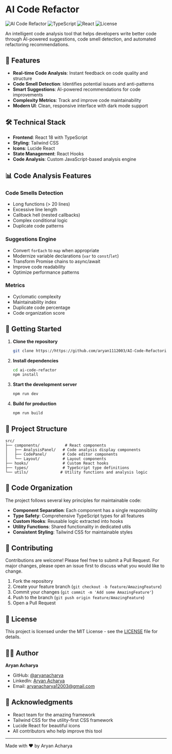 # AI Code Refactor

![AI Code Refactor](https://img.shields.io/badge/AI-Code%20Refactor-blue)
![TypeScript](https://img.shields.io/badge/TypeScript-5.5.3-blue)
![React](https://img.shields.io/badge/React-18.3.1-blue)
![License](https://img.shields.io/badge/license-MIT-green)

An intelligent code analysis tool that helps developers write better code through AI-powered suggestions, code smell detection, and automated refactoring recommendations.

## 🚀 Features

- **Real-time Code Analysis**: Instant feedback on code quality and structure
- **Code Smell Detection**: Identifies potential issues and anti-patterns
- **Smart Suggestions**: AI-powered recommendations for code improvements
- **Complexity Metrics**: Track and improve code maintainability
- **Modern UI**: Clean, responsive interface with dark mode support

## 🛠️ Technical Stack

- **Frontend**: React 18 with TypeScript
- **Styling**: Tailwind CSS
- **Icons**: Lucide React
- **State Management**: React Hooks
- **Code Analysis**: Custom JavaScript-based analysis engine

## 📊 Code Analysis Features

### Code Smells Detection
- Long functions (> 20 lines)
- Excessive line length
- Callback hell (nested callbacks)
- Complex conditional logic
- Duplicate code patterns

### Suggestions Engine
- Convert `forEach` to `map` when appropriate
- Modernize variable declarations (`var` to `const`/`let`)
- Transform Promise chains to async/await
- Improve code readability
- Optimize performance patterns

### Metrics
- Cyclomatic complexity
- Maintainability index
- Duplicate code percentage
- Code organization score

## 🚦 Getting Started

1. **Clone the repository**
   ```bash
   git clone https://https://github.com/aryan1112003/AI-Code-Refactoring-Tool.git
   ```

2. **Install dependencies**
   ```bash
   cd ai-code-refactor
   npm install
   ```

3. **Start the development server**
   ```bash
   npm run dev
   ```

4. **Build for production**
   ```bash
   npm run build
   ```

## 📁 Project Structure

```
src/
├── components/           # React components
│   ├── AnalysisPanel/   # Code analysis display components
│   ├── CodePanel/       # Code editor components
│   └── Layout/          # Layout components
├── hooks/               # Custom React hooks
├── types/               # TypeScript type definitions
└── utils/              # Utility functions and analysis logic
```

## 🧩 Code Organization

The project follows several key principles for maintainable code:

- **Component Separation**: Each component has a single responsibility
- **Type Safety**: Comprehensive TypeScript types for all features
- **Custom Hooks**: Reusable logic extracted into hooks
- **Utility Functions**: Shared functionality in dedicated utils
- **Consistent Styling**: Tailwind CSS for maintainable styles

## 🤝 Contributing

Contributions are welcome! Please feel free to submit a Pull Request. For major changes, please open an issue first to discuss what you would like to change.

1. Fork the repository
2. Create your feature branch (`git checkout -b feature/AmazingFeature`)
3. Commit your changes (`git commit -m 'Add some AmazingFeature'`)
4. Push to the branch (`git push origin feature/AmazingFeature`)
5. Open a Pull Request

## 📝 License

This project is licensed under the MIT License - see the [LICENSE](LICENSE) file for details.

## 👨‍💻 Author

**Aryan Acharya**
- GitHub: [@aryanacharya](https://github.com/aryan1112003)
- LinkedIn: [Aryan Acharya](linkedin.com/in/aryan-acharya-9b939b316)
- Email: aryanacharya12003@gmail.com

## 🙏 Acknowledgments

- React team for the amazing framework
- Tailwind CSS for the utility-first CSS framework
- Lucide React for beautiful icons
- All contributors who help improve this tool

---

Made with ❤️ by Aryan Acharya
